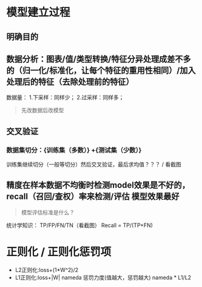 # 模型建立过程
## 明确目的
## 数据分析：图表/值/类型转换/特征分异处理成差不多的（归一化/标准化，让每个特征的重用性相同）/加入处理后的特征（去除处理前的特征）
数据量：
1.下采样：同样少；
2.过采样：同样多； 

> 先改数据后改模型
## 交叉验证
### 数据集切分：{训练集（多数）} +{测试集（少数）}
训练集继续切分（一般等切分）然后交叉验证，最后求均值？？？  /   看截图

## 精度在样本数据不均衡时检测model效果是不好的，recall（召回/查权）率来检测/评估 模型效果最好
> 模型评估标准是什么？

统计学知识：
TP/FP/FN/TN（看截图）
Recall = TP/(TP+FN)

# 正则化 / 正则化惩罚项 
- L2正则化:loss+(1*W^2)/2 
- L1正则化:loss+|W|
nameda  惩罚力度(值越大，惩罚越大)
nameda * L1/L2


